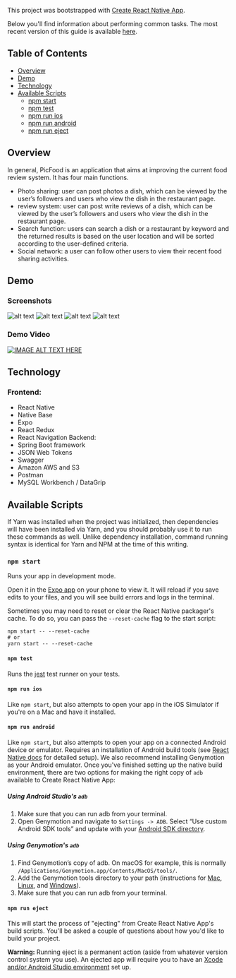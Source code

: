 This project was bootstrapped with [Create React Native App](https://github.com/react-community/create-react-native-app).

Below you'll find information about performing common tasks. The most recent version of this guide is available [here](https://github.com/react-community/create-react-native-app/blob/master/react-native-scripts/template/README.md).

## Table of Contents
* [Overview](#overview)
* [Demo](#demo)
* [Technology](#technology)
* [Available Scripts](#available-scripts)
  * [npm start](#npm-start)
  * [npm test](#npm-test)
  * [npm run ios](#npm-run-ios)
  * [npm run android](#npm-run-android)
  * [npm run eject](#npm-run-eject)


## Overview
In general, PicFood is an application that aims at improving the current food review system.
It has four main functions.
* Photo sharing: user can post photos a dish, which can be viewed by the user’s followers and users who view the dish in the restaurant page.
* review system: user can post write reviews of a dish, which can be viewed by the user’s followers and users who view the dish in the restaurant page.
* Search function: users can search a dish or a restaurant by keyword and the returned results is based on the user location and will be sorted according to the user-defined criteria.
* Social network: a user can follow other users to view their recent food sharing activities.

## Demo
### Screenshots
![alt text](https://github.com/yangkai2g7k/PicFood-Frontend/blob/master/assets/login.jpg?raw=true)
![alt text](https://github.com/yangkai2g7k/PicFood-Frontend/blob/master/assets/timeline.jpg?raw=true)
![alt text](https://github.com/yangkai2g7k/PicFood-Frontend/blob/master/assets/search.jpg?raw=true)
![alt text](https://github.com/yangkai2g7k/PicFood-Frontend/blob/master/assets/restaurant.jpg?raw=true)

### Demo Video

[![IMAGE ALT TEXT HERE](https://i.ytimg.com/vi_webp/nSnPSLVaOSE/sddefault.webp)](https://youtu.be/nSnPSLVaOSE)

## Technology
### Frontend:
* React Native
* Native Base
* Expo
* React Redux
* React Navigation
Backend:
* Spring Boot framework
* JSON Web Tokens
* Swagger
* Amazon AWS and S3
* Postman
* MySQL Workbench / DataGrip


## Available Scripts

If Yarn was installed when the project was initialized, then dependencies will have been installed via Yarn, and you should probably use it to run these commands as well. Unlike dependency installation, command running syntax is identical for Yarn and NPM at the time of this writing.

### `npm start`

Runs your app in development mode.

Open it in the [Expo app](https://expo.io) on your phone to view it. It will reload if you save edits to your files, and you will see build errors and logs in the terminal.

Sometimes you may need to reset or clear the React Native packager's cache. To do so, you can pass the `--reset-cache` flag to the start script:

```
npm start -- --reset-cache
# or
yarn start -- --reset-cache
```

#### `npm test`

Runs the [jest](https://github.com/facebook/jest) test runner on your tests.

#### `npm run ios`

Like `npm start`, but also attempts to open your app in the iOS Simulator if you're on a Mac and have it installed.

#### `npm run android`

Like `npm start`, but also attempts to open your app on a connected Android device or emulator. Requires an installation of Android build tools (see [React Native docs](https://facebook.github.io/react-native/docs/getting-started.html) for detailed setup). We also recommend installing Genymotion as your Android emulator. Once you've finished setting up the native build environment, there are two options for making the right copy of `adb` available to Create React Native App:

##### Using Android Studio's `adb`

1. Make sure that you can run adb from your terminal.
2. Open Genymotion and navigate to `Settings -> ADB`. Select “Use custom Android SDK tools” and update with your [Android SDK directory](https://stackoverflow.com/questions/25176594/android-sdk-location).

##### Using Genymotion's `adb`

1. Find Genymotion’s copy of adb. On macOS for example, this is normally `/Applications/Genymotion.app/Contents/MacOS/tools/`.
2. Add the Genymotion tools directory to your path (instructions for [Mac](http://osxdaily.com/2014/08/14/add-new-path-to-path-command-line/), [Linux](http://www.computerhope.com/issues/ch001647.htm), and [Windows](https://www.howtogeek.com/118594/how-to-edit-your-system-path-for-easy-command-line-access/)).
3. Make sure that you can run adb from your terminal.

#### `npm run eject`

This will start the process of "ejecting" from Create React Native App's build scripts. You'll be asked a couple of questions about how you'd like to build your project.

**Warning:** Running eject is a permanent action (aside from whatever version control system you use). An ejected app will require you to have an [Xcode and/or Android Studio environment](https://facebook.github.io/react-native/docs/getting-started.html) set up.
